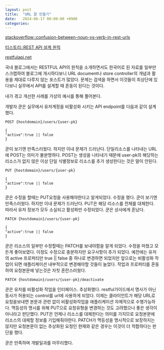 ```yaml
---
layout: post
title:  "URL 잘 만들기"
date:   2024-06-17 00:00:00 +0900
categories: 
---
```


[stackoverflow::confusion-between-noun-vs-verb-in-rest-urls](https://stackoverflow.com/questions/27121749/confusion-between-noun-vs-verb-in-rest-urls)

[티스토리::REST API 설계 원칙](https://kmkunk.tistory.com/139)

[restfulapi.net](https://restfulapi.net/)

국내 블로그에서는 RESTFUL API의 원칙을 소개하면서도 한국어로 된 자료를 일부만 스크랩하여 블로그에 개시하다보니 URL document나 store controller의 개념과 활용을 제대로 다루지 않는 포스트가 많았다. 문제는 검색을 하면서 이것들이 최상단에 있다보니 실무에서 API를 설계할 때 혼동이 된다는 것이다.

 내가 겪고 개선한 사례를 가상의 예시를 통해 풀어본다.

 개발자 쿤은 실무에서 유저계정을 비활성화 시키는 API endpoint를 다음과 같이 설계했다. 

 ```http request
POST {hostdomain}/users/{user-pk}

{
 "active":true || false
}
```
 쿤이 보기엔 만족스러웠다. 하지만 이내 문제가 드러난다. 단일리소스를 나타내는 URL에 POST는 의미가 불분명하다. POST는 생성을 나타내기 때문에 user-pk의 해당하는 리소스가 없지 않은 이상 단일 식별정보로 리소스를 추가 생성한다는 것은 말이 안된다. 

 ```http request
PUT {hostdomain}/users/{user-pk}

{
 "active":true || false
}
```
 쿤은 수정을 할때는 PUT요청을 사용해야한다고 알게되었다. 수정을 했다. 쿤이 보기엔 만족스러웠다. 하지만 이내 문제가 드러난다. PUT은 해당 리소스를 전체를 대체한다. 따라서 유저 정보가 모두 소실되고 활성화만 수정되었다. 쿤은 상사에게 혼났다.

 ```http request
PATCH {hostdomain}/users/{user-pk}

{
 "active":true || false
}
```
 쿤은 리소스의 일부만 수정할때는 PATCH를 보내야함을 알게 되었다. 수정을 마쳤고 모든게 좋아보였다. 이정도 수정으로 충분하지만 요구사항이 추가 되었다. 예전에는 유저의 active 프로퍼티만 true || false 중 하나로 변경하면 되었지만 앞으로는 비활성화 작업이 되면 애플리케이션 내부적으로 변경해야할 것들이 늘었다. 작업과 프로퍼티를 혼동하여 요청본문에 넣는것은 자칫 혼란스러웠다. 

 ```http request
PATCH {hostdomain}/users/{user-pk}/deactivate
```
 쿤은 유저를 비활성화 작업을 인터페이스. 추상화했다. restful가이드에서 명사가 아닌 동사가 허용되는 control를 url에 사용하게 되었다. 이제는 클라이언트가 해당 URL로 요청을보내면 본문과 관련 없이 비활성화작업을 애플리케이션 자체적으로 수행가능하다. 멱등성의 명시를 위해 PUT으로 요청유형을 변경하는 것도 고려했으나 좋은 생각이 아니라고 판단했다. PUT은 언제나 리소스를 대체한다는 의미를 가지므로 요청본문에 리소스의 대체할 정보를 기입해줘야한다. PATCH가 멱등성을 명시적으로 보장하지는 않지만 요청본문이 없는 추상화된 요청인 현재와 같은 경우는 이것이 더 적합하다는 판단을 했다.

 쿤은 만족하며 개발일과를 마무리했다.
